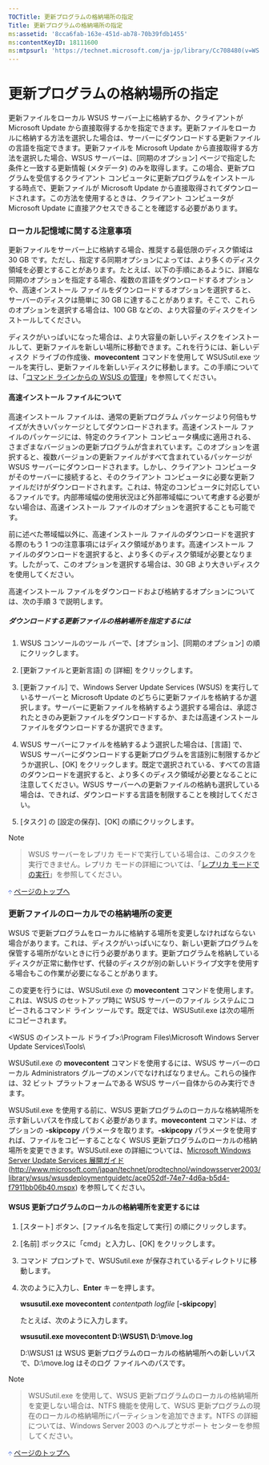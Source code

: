 ```yaml
---
TOCTitle: 更新プログラムの格納場所の指定
Title: 更新プログラムの格納場所の指定
ms:assetid: '8cca6fab-163e-451d-ab78-70b39fdb1455'
ms:contentKeyID: 18111600
ms:mtpsurl: 'https://technet.microsoft.com/ja-jp/library/Cc708480(v=WS.10)'
---
```


更新プログラムの格納場所の指定
==============================

更新ファイルをローカル WSUS サーバー上に格納するか、クライアントがMicrosoft Update から直接取得するかを指定できます。更新ファイルをローカルに格納する方法を選択した場合は、サーバーにダウンロードする更新ファイルの言語を指定できます。更新ファイルを Microsoft Update から直接取得する方法を選択した場合、WSUS サーバーは、\[同期のオプション\] ページで指定した条件と一致する更新情報 (メタデータ) のみを取得します。この場合、更新プログラムを受信するクライアント コンピュータに更新プログラムをインストールする時点で、更新ファイルが Microsoft Update から直接取得されてダウンロードされます。この方法を使用するときは、クライアント コンピュータが Microsoft Update に直接アクセスできることを確認する必要があります。

### ローカル記憶域に関する注意事項

更新ファイルをサーバー上に格納する場合、推奨する最低限のディスク領域は 30 GB です。ただし、指定する同期オプションによっては、より多くのディスク領域を必要とすることがあります。たとえば、以下の手順にあるように、詳細な同期のオプションを指定する場合、複数の言語をダウンロードするオプションや、高速インストール ファイルをダウンロードするオプションを選択すると、サーバーのディスクは簡単に 30 GB に達することがあります。そこで、これらのオプションを選択する場合は、100 GB などの、より大容量のディスクをインストールしてください。

ディスクがいっぱいになった場合は、より大容量の新しいディスクをインストールして、更新ファイルを新しい場所に移動できます。これを行うには、新しいディスク ドライブの作成後、**movecontent** コマンドを使用して WSUSutil.exe ツールを実行し、更新ファイルを新しいディスクに移動します。この手順については、「[コマンド ラインからの WSUS の管理](http://www.microsoft.com/japan/technet/windowsserver/2003/library/wsus/wsusoperationsguidetc/2686bd2b-910a-479b-961e-cea2a2028024.mspx?mfr=true)」を参照してください。

#### 高速インストール ファイルについて

高速インストール ファイルは、通常の更新プログラム パッケージより何倍もサイズが大きいパッケージとしてダウンロードされます。高速インストール ファイルのパッケージには、特定のクライアント コンピュータ構成に適用される、さまざまなバージョンの更新プログラムが含まれています。このオプションを選択すると、複数バージョンの更新ファイルがすべて含まれているパッケージが WSUS サーバーにダウンロードされます。しかし、クライアント コンピュータがそのサーバーに接続すると、そのクライアント コンピュータに必要な更新ファイルだけがダウンロードされます。これは、特定のコンピュータに対応しているファイルです。内部帯域幅の使用状況ほど外部帯域幅について考慮する必要がない場合は、高速インストール ファイルのオプションを選択することも可能です。

前に述べた帯域幅以外に、高速インストール ファイルのダウンロードを選択する際のもう 1 つの注意事項にはディスク領域があります。高速インストール ファイルのダウンロードを選択すると、より多くのディスク領域が必要となります。したがって、このオプションを選択する場合は、30 GB より大きいディスクを使用してください。

高速インストール ファイルをダウンロードおよび格納するオプションについては、次の手順 3 で説明します。

##### ダウンロードする更新ファイルの格納場所を指定するには

1.  WSUS コンソールのツール バーで、\[オプション\]、\[同期のオプション\] の順にクリックします。

2.  \[更新ファイルと更新言語\] の \[詳細\] をクリックします。

3.  \[更新ファイル\] で、Windows Server Update Services (WSUS) を実行しているサーバーと Microsoft Update のどちらに更新ファイルを格納するか選択します。サーバーに更新ファイルを格納するよう選択する場合は、承認されたときのみ更新ファイルをダウンロードするか、または高速インストール ファイルをダウンロードするか選択できます。

4.  WSUS サーバーにファイルを格納するよう選択した場合は、\[言語\] で、WSUS サーバーにダウンロードする更新プログラムを言語別に制限するかどうか選択し、\[OK\] をクリックします。既定で選択されている、すべての言語のダウンロードを選択すると、より多くのディスク領域が必要となることに注意してください。WSUS サーバーへの更新ファイルの格納も選択している場合は、できれば、ダウンロードする言語を制限することを検討してください。

5.  \[タスク\] の \[設定の保存\]、\[OK\] の順にクリックします。

> [!NOTE]

> WSUS サーバーをレプリカ モードで実行している場合は、このタスクを実行できません。レプリカ モードの詳細については、「[レプリカ モードでの実行](http://www.microsoft.com/japan/technet/windowsserver/2003/library/wsus/wsusoperationsguidetc/d143c886-30b6-4034-80a2-182171ac8f8b.mspx?mfr=true)」を参照してください。

![](images/Cc708480.arrow_px_up(ja-jp,WS.10).gif) [ページのトップへ](#ctl00_rs1_eb1_panel1)

### 更新ファイルのローカルでの格納場所の変更

WSUS で更新プログラムをローカルに格納する場所を変更しなければならない場合があります。これは、ディスクがいっぱいになり、新しい更新プログラムを保管する場所がないときに行う必要があります。更新プログラムを格納しているディスクが正常に動作せず、代替のディスクが別の新しいドライブ文字を使用する場合もこの作業が必要になることがあります。

この変更を行うには、WSUSutil.exe の **movecontent** コマンドを使用します。これは、WSUS のセットアップ時に WSUS サーバーのファイル システムにコピーされるコマンド ライン ツールです。既定では、WSUSutil.exe は次の場所にコピーされます。

&lt;WSUS のインストール ドライブ&gt;:\\Program Files\\Microsoft Windows Server Update Services\\Tools\\

WSUSutil.exe の **movecontent** コマンドを使用するには、WSUS サーバーのローカル Administrators グループのメンバでなければなりません。これらの操作は、32 ビット プラットフォームである WSUS サーバー自体からのみ実行できます。

WSUSutil.exe を使用する前に、WSUS 更新プログラムのローカルな格納場所を示す新しいパスを作成しておく必要があります。**movecontent** コマンドは、オプションの **-skipcopy** パラメータを取ります。**-skipcopy** パラメータを使用すれば、ファイルをコピーすることなく WSUS 更新プログラムのローカルの格納場所を変更できます。WSUSutil.exe の詳細については、[Microsoft Windows Server Update Services 展開ガイド](http://www.microsoft.com/japan/technet/windowsserver/2003/library/wsus/wsusdeploymentguidetc/ace052df-74e7-4d6a-b5d4-f7911bb06b40.mspx?mfr=true) (http://www.microsoft.com/japan/technet/prodtechnol/windowsserver2003/library/wsus/wsusdeploymentguidetc/ace052df-74e7-4d6a-b5d4-f7911bb06b40.mspx) を参照してください。

#### WSUS 更新プログラムのローカルの格納場所を変更するには

1.  \[スタート\] ボタン、\[ファイル名を指定して実行\] の順にクリックします。

2.  \[名前\] ボックスに「cmd」と入力し、\[OK\] をクリックします。

3.  コマンド プロンプトで、WSUSutil.exe が保存されているディレクトリに移動します。

4.  次のように入力し、**Enter** キーを押します。

    **wsusutil.exe movecontent** *contentpath logfile* \[**-skipcopy**\]

    たとえば、次のように入力します。

    **wsusutil.exe movecontent D:\\WSUS1\\ D:\\move.log**

    D:\\WSUS1 は WSUS 更新プログラムのローカルの格納場所への新しいパスで、D:\\move.log はそのログ ファイルへのパスです。

> [!NOTE]

> WSUSutil.exe を使用して、WSUS 更新プログラムのローカルの格納場所を変更しない場合は、NTFS 機能を使用して、WSUS 更新プログラムの現在のローカルの格納場所にパーティションを追加できます。NTFS の詳細については、Windows Server 2003 のヘルプとサポート センターを参照してください。

![](images/Cc708480.arrow_px_up(ja-jp,WS.10).gif) [ページのトップへ](#ctl00_rs1_eb1_panel1)
